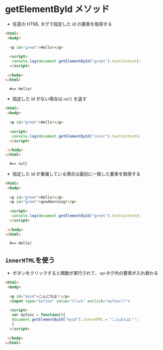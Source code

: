 # getElementById メソッド
  
- 任意の HTML タグで指定した id の要素を取得する
  
```html
<html>
 <body>
 
  <p id="greet">Hello!</p>
 
  <script>
   console.log(document.getElementById("greet").textContent);
  </script>
 
 </body>
</html>
```

```html
  #=> Hello!
```
  
- 指定した id がない場合は `null` を返す
  
```html
<html>
 <body>
 
  <p id="greet">Hello!</p>
 
  <script>
   console.log(document.getElementById("color").textContent);
  </script>
 
 </body>
</html>
```

```html
  #=> null
```
  
- 指定した id が重複している場合は最初に一致した要素を取得する
  
```html
<html>
 <body>
 
  <p id="greet">Hello!</p>
  <p id="greet">goodmorning!</p>
 
  <script>
   console.log(document.getElementById("greet").textContent);
  </script>
 
 </body>
</html>
```

```html
  #=> Hello!
```
  
## `innerHTML`を使う
- ボタンをクリックすると関数が実行されて、`<p>`タグ内の要素が入れ替わる
  
```html
<html>
 <body>
 
  <p id="myid">こんにちは！</p>
  <input type="button" value="Click" onclick="myfunc()">
 
  <script>
   var myfunc = function(){
   document.getElementById("myid").innerHTML = "こんばんは！";
   }
  </script>
 
 </body>
</html>
```
